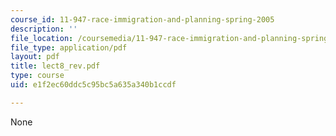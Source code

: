 ```yaml
---
course_id: 11-947-race-immigration-and-planning-spring-2005
description: ''
file_location: /coursemedia/11-947-race-immigration-and-planning-spring-2005/e1f2ec60ddc5c95bc5a635a340b1ccdf_lect8_rev.pdf
file_type: application/pdf
layout: pdf
title: lect8_rev.pdf
type: course
uid: e1f2ec60ddc5c95bc5a635a340b1ccdf

---
```

None